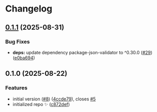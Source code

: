 # Changelog

## [0.1.1](https://github.com/JoshuaKGoldberg/package-json-validator-cli/compare/0.1.0...0.1.1) (2025-08-31)

### Bug Fixes

- **deps:** update dependency package-json-validator to ^0.30.0 ([#29](https://github.com/JoshuaKGoldberg/package-json-validator-cli/issues/29)) ([e0ba694](https://github.com/JoshuaKGoldberg/package-json-validator-cli/commit/e0ba694569598a949f4148ae4b46523f989270c3))

## 0.1.0 (2025-08-22)

### Features

- initial version ([#8](https://github.com/JoshuaKGoldberg/package-json-validator-cli/issues/8)) ([4ccde79](https://github.com/JoshuaKGoldberg/package-json-validator-cli/commit/4ccde79ec8d9729078c06079b3d12785a9be64a1)), closes [#5](https://github.com/JoshuaKGoldberg/package-json-validator-cli/issues/5)
- initialized repo ✨ ([c872def](https://github.com/JoshuaKGoldberg/package-json-validator-cli/commit/c872def7adef32d0031f82723dba47648d05c5ce))
